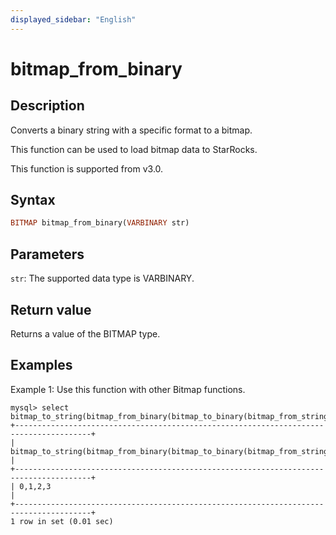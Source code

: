 ```yaml
---
displayed_sidebar: "English"
---
```


# bitmap_from_binary

## Description

Converts a binary string with a specific format to a bitmap.

This function can be used to load bitmap data to StarRocks.

This function is supported from v3.0.

## Syntax

```Haskell
BITMAP bitmap_from_binary(VARBINARY str)
```

## Parameters

`str`: The supported data type is VARBINARY.

## Return value

Returns a value of the BITMAP type.

## Examples

Example 1: Use this function with other Bitmap functions.

```Plain
mysql> select bitmap_to_string(bitmap_from_binary(bitmap_to_binary(bitmap_from_string("0,1,2,3"))));
+---------------------------------------------------------------------------------------+
| bitmap_to_string(bitmap_from_binary(bitmap_to_binary(bitmap_from_string('0,1,2,3')))) |
+---------------------------------------------------------------------------------------+
| 0,1,2,3                                                                               |
+---------------------------------------------------------------------------------------+
1 row in set (0.01 sec)
```
